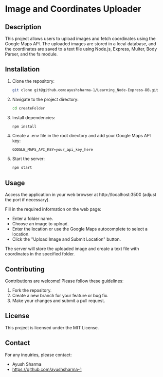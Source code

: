 # Image and Coordinates Uploader

## Description

This project allows users to upload images and fetch coordinates using the Google Maps API. The uploaded images are stored in a local database, and the coordinates are saved to a text file using Node.js, Express, Multer, Body Parser, and the fs module.

## Installation

1. Clone the repository:

    ```bash
    git clone git@github.com:ayushsharma-1/Learning_Node-Express-DB.git
    ```

2. Navigate to the project directory:

    ```bash
    cd createFolder
    ```

3. Install dependencies:

    ```bash
    npm install
    ```

4. Create a .env file in the root directory and add your Google Maps API key:

    ```env
    GOOGLE_MAPS_API_KEY=your_api_key_here
    ```

5. Start the server:

    ```bash
    npm start
    ```

## Usage

Access the application in your web browser at http://localhost:3500 (adjust the port if necessary).

Fill in the required information on the web page:
- Enter a folder name.
- Choose an image to upload.
- Enter the location or use the Google Maps autocomplete to select a location.
- Click the "Upload Image and Submit Location" button.

The server will store the uploaded image and create a text file with coordinates in the specified folder.

## Contributing

Contributions are welcome! Please follow these guidelines:
1. Fork the repository.
2. Create a new branch for your feature or bug fix.
3. Make your changes and submit a pull request.

## License

This project is licensed under the MIT License.

## Contact

For any inquiries, please contact:
- Ayush Sharma
- https://github.com/ayushsharma-1

